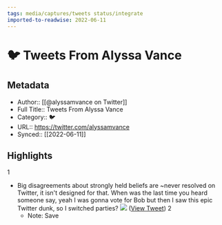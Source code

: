 ```yaml
---
tags: media/captures/tweets status/integrate
imported-to-readwise: 2022-06-11
---
```

# 🐦 Tweets From Alyssa Vance

## Metadata
- Author:: [[@alyssamvance on Twitter]]
- Full Title:: Tweets From Alyssa Vance
- Category:: 🐦
- URL:: https://twitter.com/alyssamvance
- Synced:: [[2022-06-11]]

## Highlights
1
- Big disagreements about strongly held beliefs are ~never resolved on Twitter, it isn't designed for that. When was the last time you heard someone say, yeah I was gonna vote for Bob but then I saw this epic Twitter dunk, so I switched parties? 
  ![](https://pbs.twimg.com/media/FU69hHUUUAA1nFL.png) ([View Tweet](https://twitter.com/alyssamvance/status/1535372901100056577))
2
    - Note: Save
